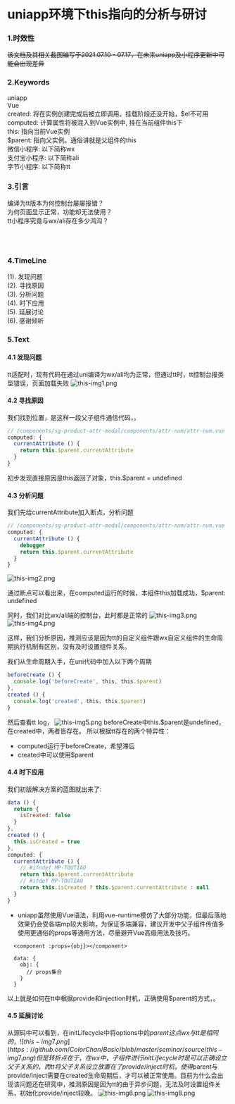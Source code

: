# uniapp环境下this指向的分析与研讨

### 1.时效性
<del>该文档及其相关截图编写于2021.07.10 - 07.17，在未来uniapp及小程序更新中可能会出现差异</del>

### 2.Keywords
uniapp<br>
Vue<br>
created: 将在实例创建完成后被立即调用。挂载阶段还没开始，$el不可用<br>
computed: 计算属性将被混入到Vue实例中, 挂在当前组件this下<br>
this: 指向当前Vue实例<br>
$parent: 指向父实例。通俗讲就是父组件的this<br>
微信小程序: 以下简称wx<br>
支付宝小程序: 以下简称ali<br>
字节小程序: 以下简称tt<br>


### 3.引言
编译为tt版本为何控制台屡屡报错？<br>
为何页面显示正常，功能却无法使用？<br>
tt小程序究竟与wx/ali存在多少鸿沟？<br>

<br><br>

### 4.TimeLine

(1). 发现问题<br>
(2). 寻找原因<br>
(3). 分析问题<br>
(4). 时下应用<br>
(5). 延展讨论<br>
(6). 感谢倾听<br>


### 5.Text

#### 4.1 发现问题
tt适配时，现有代码在通过uni编译为wx/ali均为正常，但通过tt时，tt控制台报类型错误，页面加载失败
![this-img1.png](https://github.com/ColorChan/Basic/blob/master/seminar/source/this-img1.png)

#### 4.2 寻找原因

我们找到位置，是这样一段父子组件通信代码，。
``` js
// /components/sg-product-attr-modal/components/attr-num/attr-num.vue
computed: {
  currentAttribute () {
    return this.$parent.currentAttribute
  }
}
```

初步发现直接原因是this返回了对象，this.$parent = undefined


#### 4.3 分析问题

我们先给currentAttribute加入断点，分析问题
``` js
// /components/sg-product-attr-modal/components/attr-num/attr-num.vue
computed: {
  currentAttribute () {
    debugger
    return this.$parent.currentAttribute
  }
}
```

![this-img2.png](https://github.com/ColorChan/Basic/blob/master/seminar/source/this-img2.png)

通过断点可以看出来，在computed运行的时候，本组件this加载成功，$parent: undefined

同时，我们对比wx/ali端的控制台，此时都是正常的
![this-img3.png](https://github.com/ColorChan/Basic/blob/master/seminar/source/this-img3.png)
![this-img4.png](https://github.com/ColorChan/Basic/blob/master/seminar/source/this-img4.png)

这样，我们分析原因，推测应该是因为tt的自定义组件跟wx自定义组件的生命周期执行机制有区别，没有及时设置组件关系。

我们从生命周期入手，在uni代码中加入以下两个周期
```js
beforeCreate () {
  console.log('beforeCreate', this, this.$parent)
},
created () {
  console.log('created', this, this.$parent)
}
```
然后查看tt log，
![this-img5.png](https://github.com/ColorChan/Basic/blob/master/seminar/source/this-img5.png)
beforeCreate中this.$parent是undefined，在created中，两者皆存在。
所以根据tt存在的两个特异性：
- computed运行于beforeCreate，希望滞后
- created中可以使用$parent


#### 4.4 时下应用
我们初版解决方案的蓝图就出来了:
```js
data () {
  return {
    isCreated: false
  }
},
created () {
  this.isCreated = true
},
computed: {
  currentAttribute () {
    // #ifndef MP-TOUTIAO
    return this.$parent.currentAttribute
    // #ifdef MP-TOUTIAO
    return this.isCreated ? this.$parent.currentAttribute : null
  }
}
```

* uniapp虽然使用Vue语法，利用vue-runtime模仿了大部分功能，但最后落地效果仍会受各端mp较大影响，为保证多端兼容，建议开发中父子组件传值多使用更通俗的props等通用方法，尽量避开Vue高级用法及技巧。
``` text
  <component :props={obj}></component>

  data: {
    obj: {
      // props集合
    }
  }
```

以上就是如何在tt中根据provide和injection时机，正确使用$parent的方式，。
<!-- 那么为什么会出现这种情况呢，我们如何对uni以及tt的生命周期知根知底呢，。 -->

#### 4.5 延展讨论

从源码中可以看到，在initLifecycle中将options中的$parent这点wx与tt是相同的，
![this-img7.png](https://github.com/ColorChan/Basic/blob/master/seminar/source/this-img7.png)
但是转折点在于，在wx中，子组件进行initLifecycle时是可以正确设立父子关系的，而tt将父子关系设立放置在了provide/inject时机，使得$parent与provide/inject需要在created生命周期后，才可以被正常使用。目前为什么会出现该问题还在研究中，推测原因是因为tt的由于异步问题，无法及时设置组件关系，初始化provide/inject较晚。
![this-img6.png](https://github.com/ColorChan/Basic/blob/master/seminar/source/this-img6.png)
![this-img8.png](https://github.com/ColorChan/Basic/blob/master/seminar/source/this-img8.png)



